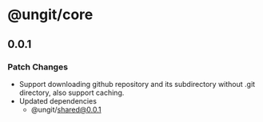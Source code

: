 # @ungit/core

## 0.0.1

### Patch Changes

- Support downloading github repository and its subdirectory without .git directory, also support caching.
- Updated dependencies
  - @ungit/shared@0.0.1
